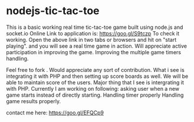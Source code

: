 # nodejs-tic-tac-toe
This is a  basic working real time  tic-tac-toe game built using node.js and socket.io
Online Link to application is: https://goo.gl/S9tczp
To check it working.
Open the above link in two tabs or browsers and hit on "start playing".
and you will see a real time game in action.
Will appreciate active participation in improving the game.
Improving the multiple game timers handling.

Feel free to fork .
Would appreciate any sort of contribution.
What i see is integrating it with PHP and then setting up score boards as well.
We will be able to maintain score of the users.
Major thing that I see is intergrating it with PHP.
Currently I am working on following:
asking user when a new game starts instead of directly starting.
Handling timer properly
Handling game results properly.

contact me here: https://goo.gl/EFQCp9

